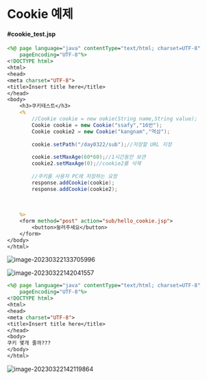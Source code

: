 # Cookie 예제

#### #cookie_test.jsp

```jsp
<%@ page language="java" contentType="text/html; charset=UTF-8"
    pageEncoding="UTF-8"%>
<!DOCTYPE html>
<html>
<head>
<meta charset="UTF-8">
<title>Insert title here</title>
</head>
<body>
	<h3>쿠키테스트</h3>
	<%
		//Cookie cookie = new ookie(String name,String value);
		Cookie cookie = new Cookie("ssafy","16반");
		Cookie cookie2 = new Cookie("kangnam","역삼");
		
		cookie.setPath("/day0322/sub");//저장할 URL 지정
		
		cookie.setMaxAge(60*60);//1시간동안 보관
		cookie2.setMaxAge(0);//cookie2를 삭제
		
		//쿠키를 사용자 PC에 저장하는 요청
		response.addCookie(cookie);
		response.addCookie(cookie2);
		
		
		
	%>
	<form method="post" action="sub/hello_cookie.jsp">
		<button>눌러주세요</button>
	</form>
</body>
</html>
```

![image-20230322133705996](C:\Users\SSAFY\Desktop\my\TIL\Cookie\image-20230322133705996.png)

![image-20230322142041557](C:\Users\SSAFY\Desktop\my\TIL\Cookie\image-20230322142041557.png)

```jsp
<%@ page language="java" contentType="text/html; charset=UTF-8"
    pageEncoding="UTF-8"%>
<!DOCTYPE html>
<html>
<head>
<meta charset="UTF-8">
<title>Insert title here</title>
</head>
<body>
쿠키 몇개 줄까???
</body>
</html>
```



![image-20230322142119864](C:\Users\SSAFY\Desktop\my\TIL\Cookie\image-20230322142119864.png)